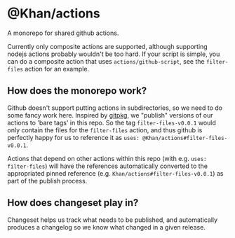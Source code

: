 # @Khan/actions

A monorepo for shared github actions.

Currently only composite actions are supported, although supporting nodejs actions probably wouldn't be too hard. If your script is simple, you can do a composite action that uses `actions/github-script`, see the `filter-files` action for an example.

## How does the monorepo work?

Github doesn't support putting actions in subdirectories, so we need to do some fancy work here. Inspired by [gitpkg](https://github.com/ramasilveyra/gitpkg), we "publish" versions of our actions to 'bare tags' in this repo. So the tag `filter-files-v0.0.1` would only contain the files for the `filter-files` action, and thus github is perfectly happy for us to reference it as `uses: @Khan/actions#filter-files-v0.0.1`.

Actions that depend on other actions within this repo (with e.g. `uses: filter-files`) will have the references automatically converted to the appropriated pinned reference (e.g. `Khan/actions#filter-files-v0.0.1`) as part of the publish process.

## How does changeset play in?

Changeset helps us track what needs to be published, and automatically produces a changelog so we know what changed in a given release.
